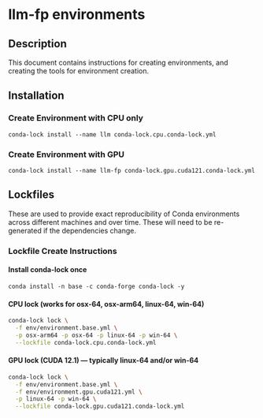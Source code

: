 #   llm-fp environments

##  Description
This document contains instructions for creating environments, and creating the tools for environment creation.

##  Installation

### Create Environment with CPU only 
`conda-lock install --name llm conda-lock.cpu.conda-lock.yml`

### Create Environment with GPU
`conda-lock install --name llm-fp conda-lock.gpu.cuda121.conda-lock.yml`

##  Lockfiles
These are used to provide exact reproducibility of Conda environments across different machines and over time.  These will need to be re-generated if the dependencies change.

### Lockfile Create Instructions

#### Install conda-lock once
`conda install -n base -c conda-forge conda-lock -y`

#### CPU lock (works for osx-64, osx-arm64, linux-64, win-64)
```bash
conda-lock lock \
  -f env/environment.base.yml \
  -p osx-arm64 -p osx-64 -p linux-64 -p win-64 \
  --lockfile conda-lock.cpu.conda-lock.yml
```

#### GPU lock (CUDA 12.1) — typically linux-64 and/or win-64
```bash
conda-lock lock \
  -f env/environment.base.yml \
  -f env/environment.gpu.cuda121.yml \
  -p linux-64 -p win-64 \
  --lockfile conda-lock.gpu.cuda121.conda-lock.yml
```
